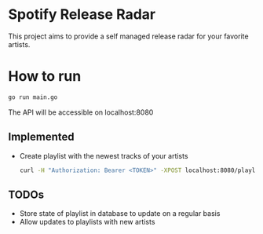 # Spotify Release Radar

This project aims to provide a self managed release radar for your favorite artists.

# How to run

```sh
go run main.go
```

The API will be accessible on localhost:8080

## Implemented

- Create playlist with the newest tracks of your artists

  ```sh
  curl -H "Authorization: Bearer <TOKEN>" -XPOST localhost:8080/playlist -d '{"name": "myplaylist", "artists": ["linkin park"]}'
  ```

## TODOs

- Store state of playlist in database to update on a regular basis
- Allow updates to playlists with new artists
